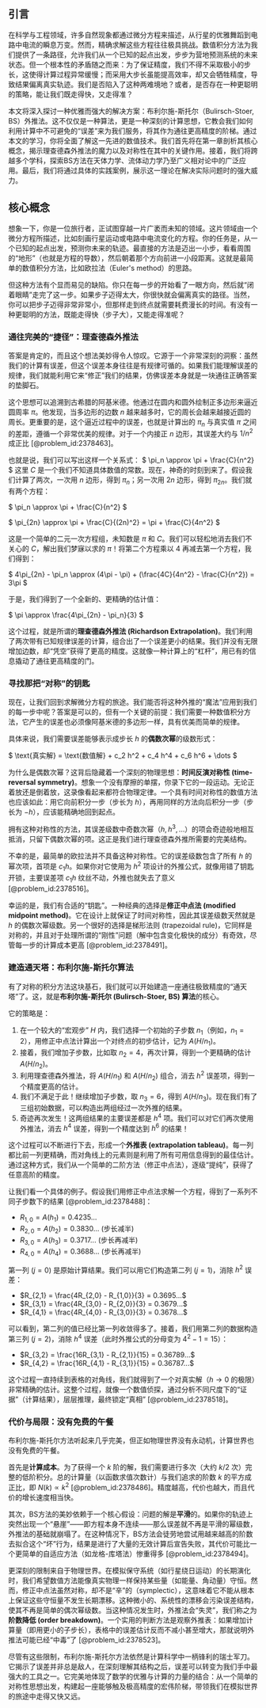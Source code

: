 ## 引言
在科学与工程领域，许多自然现象都通过微分方程来描述，从行星的优雅舞蹈到电路中电流的瞬息万变。然而，精确求解这些方程往往极具挑战。数值积分方法为我们提供了一条路径，允许我们从一个已知的起点出发，步步为营地预测系统的未来状态。但一个根本性的矛盾随之而来：为了保证精度，我们不得不采取极小的步长，这使得计算过程异常缓慢；而采用大步长虽能提高效率，却又会牺牲精度，导致结果偏离真实轨迹。我们是否陷入了这种两难境地？或者，是否存在一种更聪明的策略，能让我们既走得快，又走得准？

本文将深入探讨一种优雅而强大的解决方案：布利尔施-斯托尔（Bulirsch-Stoer, BS）外推法。这不仅仅是一种算法，更是一种深刻的计算思想，它教会我们如何利用计算中不可避免的“误差”来为我们服务，将其作为通往更高精度的阶梯。通过本文的学习，你将全面了解这一先进的数值技术。我们首先将在第一章剖析其核心概念，揭示理查德森外推法的魔力以及对称性在其中的关键作用。接着，我们将跨越多个学科，探索BS方法在天体力学、流体动力学乃至广义相对论中的广泛应用。最后，我们将通过具体的实践案例，展示这一理论在解决实际问题时的强大威力。

## 核心概念

想象一下，你是一位旅行者，正试图穿越一片广袤而未知的领域。这片领域由一个微分方程所描述，比如刻画行星运动或电路中电流变化的方程。你的任务是，从一个已知的起点出发，预测你未来的轨迹。最直接的方法是迈出一小步，看看周围的“地形”（也就是方程的导数），然后朝着那个方向前进一小段距离。这就是最简单的数值积分方法，比如欧拉法（Euler's method）的思路。

但这种方法有个显而易见的缺陷。你只在每一步的开始看了一眼方向，然后就“闭着眼睛”走完了这一步。如果步子迈得太大，你很快就会偏离真实的路径。当然，你可以把步子迈得非常非常小，但那样走到终点就需要耗费漫长的时间。有没有一种更聪明的方法，既能走得快（步子大），又能走得准呢？

### 通往完美的“捷径”：理查德森外推法

答案是肯定的，而且这个想法美妙得令人惊叹。它源于一个非常深刻的洞察：虽然我们的计算有误差，但这个误差本身往往是有规律可循的。如果我们能理解误差的规律，我们就能利用它来“修正”我们的结果，仿佛误差本身就是一块通往正确答案的垫脚石。

这个思想可以追溯到古希腊的阿基米德。他通过在圆内和圆外绘制正多边形来逼近圆周率 $\pi$。他发现，当多边形的边数 $n$ 越来越多时，它的周长会越来越接近圆的周长。更重要的是，这个逼近过程中的误差，也就是计算出的 $\pi_n$ 与真实值 $\pi$ 之间的差距，遵循一个非常优美的规律。对于一个内接正 $n$ 边形，其误差大约与 $1/n^2$ 成正比 [@problem_id:2378463]。

也就是说，我们可以写出这样一个关系式：
$ \pi_n \approx \pi + \frac{C}{n^2} $
这里 $C$ 是一个我们不知道具体数值的常数。现在，神奇的时刻到来了。假设我们计算了两次，一次用 $n$ 边形，得到 $\pi_n$；另一次用 $2n$ 边形，得到 $\pi_{2n}$。我们就有两个方程：

$ \pi_n \approx \pi + \frac{C}{n^2} $

$ \pi_{2n} \approx \pi + \frac{C}{(2n)^2} = \pi + \frac{C}{4n^2} $

这是一个简单的二元一次方程组，未知数是 $\pi$ 和 $C$。我们可以轻松地消去我们不关心的 $C$，解出我们梦寐以求的 $\pi$！将第二个方程乘以 4 再减去第一个方程，我们得到：

$ 4\pi_{2n} - \pi_n \approx (4\pi - \pi) + (\frac{4C}{4n^2} - \frac{C}{n^2}) = 3\pi $

于是，我们得到了一个全新的、更精确的估计值：

$ \pi \approx \frac{4\pi_{2n} - \pi_n}{3} $

这个过程，就是所谓的**理查德森外推法 (Richardson Extrapolation)**。我们利用了两次带有已知规律误差的计算，组合出了一个误差更小的结果。我们并没有无限增加边数，却“凭空”获得了更高的精度。这就像一种计算上的“杠杆”，用已有的信息撬动了通往更高精度的门。

### 寻找那把“对称”的钥匙

现在，让我们回到求解微分方程的旅途。我们能否将这种外推的“魔法”应用到我们的每一步中呢？答案是可以的，但有一个关键的前提：我们需要一种数值积分方法，它产生的误差也必须像阿基米德的多边形一样，具有优美而简单的规律。

具体来说，我们需要误差能够表示成步长 $h$ 的**偶数次幂**的级数形式：

$ \text{真实解} = \text{数值解} + c_2 h^2 + c_4 h^4 + c_6 h^6 + \dots $

为什么是偶数次幂？这背后隐藏着一个深刻的物理思想：**时间反演对称性 (time-reversal symmetry)**。想象一个没有摩擦的单摆，你录下它的一段运动。无论正着放还是倒着放，这录像看起来都符合物理定律。一个具有时间对称性的数值方法也应该如此：用它向前积分一步（步长为 $h$），再用同样的方法向后积分一步（步长为 $-h$），应该能精确地回到起点。

拥有这种对称性的方法，其误差级数中奇数次幂（$h, h^3, \dots$）的项会奇迹般地相互抵消，只留下偶数次幂的项。这正是我们进行理查德森外推所需要的完美结构。

不幸的是，最简单的欧拉法并不具备这种对称性。它的误差级数包含了所有 $h$ 的幂次项，首项是 $c_1 h$。如果你对它使用为 $h^2$ 项设计的外推公式，就像用错了钥匙开锁，主要误差项 $c_1 h$ 纹丝不动，外推也就失去了意义 [@problem_id:2378516]。

幸运的是，我们有合适的“钥匙”。一种经典的选择是**修正中点法 (modified midpoint method)**。它在设计上就保证了时间对称性，因此其误差级数天然就是 $h$ 的偶数次幂级数。另一个很好的选择是梯形法则 (trapezoidal rule)，它同样是对称的，并且对于处理所谓的“刚性”问题（解中包含变化极快的成分）有奇效，尽管每一步的计算成本更高 [@problem_id:2378491]。

### 建造通天塔：布利尔施-斯托尔算法

有了对称的积分方法这块基石，我们就可以开始建造一座通往极致精度的“通天塔”了。这，就是**布利尔施-斯托尔 (Bulirsch-Stoer, BS) 算法**的核心。

它的策略是：
1.  在一个较大的“宏观步” $H$ 内，我们选择一个初始的子步数 $n_1$（例如，$n_1=2$），用修正中点法计算出一个对终点的初步估计，记为 $A(H/n_1)$。
2.  接着，我们增加子步数，比如取 $n_2=4$，再次计算，得到一个更精确的估计 $A(H/n_2)$。
3.  利用理查德森外推法，将 $A(H/n_1)$ 和 $A(H/n_2)$ 组合，消去 $h^2$ 误差项，得到一个精度更高的估计。
4.  我们不满足于此！继续增加子步数，取 $n_3=6$，得到 $A(H/n_3)$。现在我们有了三组初始数据，可以构造出两组经过一次外推的结果。
5.  奇迹再次发生！这两组结果的主要误差都是 $h^4$ 项。我们可以对它们再次使用外推法，消去 $h^4$ 误差，得到一个精度达到 $h^6$ 的结果！

这个过程可以不断进行下去，形成一个**外推表 (extrapolation tableau)**。每一列都比前一列更精确，而对角线上的元素则是利用了所有可用信息得到的最佳估计。通过这种方式，我们从一个简单的二阶方法（修正中点法），逐级“提纯”，获得了任意高阶的精度。

让我们看一个具体的例子。假设我们用修正中点法求解一个方程，得到了一系列不同子步数下的结果 [@problem_id:2378488]：
-   $R_{1,0} = A(h_1) = 0.4235...$
-   $R_{2,0} = A(h_2) = 0.3830...$ (步长减半)
-   $R_{3,0} = A(h_3) = 0.3717...$ (步长再减半)
-   $R_{4,0} = A(h_4) = 0.3688...$ (步长再减半)

第一列 ($j=0$) 是原始计算结果。我们可以用它们构造第二列 ($j=1$)，消除 $h^2$ 误差：
-   $R_{2,1} = \frac{4R_{2,0} - R_{1,0}}{3} = 0.3695...$
-   $R_{3,1} = \frac{4R_{3,0} - R_{2,0}}{3} = 0.3679...$
-   $R_{4,1} = \frac{4R_{4,0} - R_{3,0}}{3} = 0.3678...$

可以看到，第二列的值已经比第一列收敛得多了。接着，我们用第二列的数据构造第三列 ($j=2$)，消除 $h^4$ 误差（此时外推公式的分母变为 $4^2-1=15$）：
-   $R_{3,2} = \frac{16R_{3,1} - R_{2,1}}{15} = 0.36789...$
-   $R_{4,2} = \frac{16R_{4,1} - R_{3,1}}{15} = 0.36787...$

这个过程一直持续到表格的对角线，我们就得到了一个对真实解（$h \to 0$ 的极限）非常精确的估计。这整个过程，就像一个数值侦探，通过分析不同尺度下的“证据”（计算结果），层层推理，最终锁定“真相” [@problem_id:2378518]。

### 代价与局限：没有免费的午餐

布利尔施-斯托尔方法听起来几乎完美，但正如物理世界没有永动机，计算世界也没有免费的午餐。

首先是**计算成本**。为了获得一个 $k$ 阶的解，我们需要进行多次（大约 $k/2$ 次）完整的低阶积分。总的计算量（以函数求值次数计）与我们追求的阶数 $k$ 的平方成正比，即 $N(k) \propto k^2$ [@problem_id:2378486]。精度越高，代价也越大，而且代价的增长速度相当快。

其次，BS方法的美妙依赖于一个核心假设：问题的解是**平滑**的。如果你的轨迹上突然出现一个“悬崖”——即方程本身不连续——那么误差就不再是平滑的幂级数，外推法的基础就崩塌了。在这种情况下，BS方法会徒劳地尝试用越来越高的阶数去拟合这个“坏”行为，结果是进行了大量的无效计算后宣告失败，其代价可能比一个更简单的自适应方法（如龙格-库塔法）惨重得多 [@problem_id:2378494]。

更深刻的限制来自于物理世界。在模拟保守系统（如行星绕日运动）的长期演化时，我们希望数值方法能像真实物理一样保持某些量（如能量、角动量）守恒。然而，修正中点法虽然对称，却不是“辛”的（symplectic），这意味着它不能从根本上保证这些守恒量不发生长期漂移。这种微小的、系统性的漂移会污染误差结构，使其不再是简单的偶次幂级数。当这种情况发生时，外推法会“失灵”，我们称之为**阶数降低 (order breakdown)**。一个实用的判断方法是观察外推表：如果增加计算量（即用更小的子步长），表格中的误差估计反而不减小甚至增大，那就说明外推法可能已经“中毒”了 [@problem_id:2378523]。

尽管有这些限制，布利尔施-斯托尔方法依然是计算科学中一柄锋利的瑞士军刀。它揭示了误差并非总是敌人，在深刻理解其结构之后，误差可以转变为我们手中最强大的工具之一。它完美地体现了数学的优雅与计算的力量的结合：从一个简单的对称性思想出发，构建起一座能够触及极高精度的宏伟阶梯，带领我们在模拟世界的旅途中走得又快又远。
